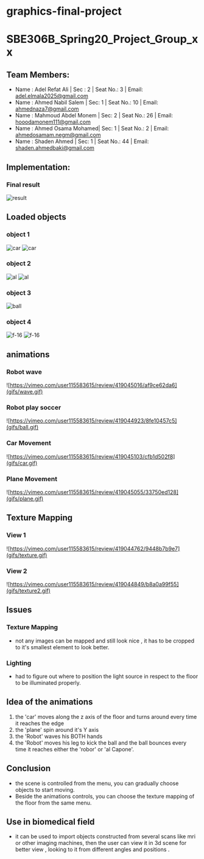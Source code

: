 # graphics-final-project
# SBE306B_Spring20_Project_Group_xx

## Team Members:
- Name : Adel Refat Ali | Sec : 2 | Seat No.: 3 | Email: adel.elmala2025@gmail.com
- Name : Ahmed Nabil Salem | Sec: 1 | Seat No.: 10 | Email: ahmednaza7@gmail.com
- Name : Mahmoud Abdel Monem | Sec: 2  | Seat No.: 26 | Email:  hooodamonem111@gmail.com
- Name : Ahmed Osama Mohamed| Sec: 1 | Seat No.: 2 | Email: ahmedosamam.negm@gmail.com
- Name : Shaden Ahmed | Sec: 1 | Seat No.: 44 | Email: shaden.ahmedbaki@gmail.com


## Implementation:
### Final result 
![result](https://i.ibb.co/60hstCg/implem.png)

## Loaded objects 
### object 1
![car](https://i.ibb.co/bstxX8R/car2.png)
![car](https://i.ibb.co/smLJ4Lp/car.png)
### object 2
![al](https://i.ibb.co/nCMK2PZ/al2.png)
![al](https://i.ibb.co/rKPyJQt/al.png)
### object 3
![ball](https://i.ibb.co/ky4GtDL/ball.png)
### object 4
![f-16](https://i.ibb.co/TRkgv8X/f-16-2.png)
![f-16](https://i.ibb.co/6JfLDRX/f-16.png)


## animations

### Robot wave
<!-- ![https://vimeo.com/user115583615/review/419045016/af9ce62da6](https://vimeo.com/user115583615/review/419045016/af9ce62da6) -->
![https://vimeo.com/user115583615/review/419045016/af9ce62da6](gifs/wave.gif)
### Robot play soccer
<!-- ![https://vimeo.com/user115583615/review/419044923/8fe10457c5](https://vimeo.com/user115583615/review/419044923/8fe10457c5) -->
![https://vimeo.com/user115583615/review/419044923/8fe10457c5](gifs/ball.gif)
### Car Movement
<!-- ![https://vimeo.com/user115583615/review/419045103/cfb1d502f8](https://vimeo.com/user115583615/review/419045103/cfb1d502f8) -->

![https://vimeo.com/user115583615/review/419045103/cfb1d502f8](gifs/car.gif)

### Plane Movement
<!-- ![https://vimeo.com/user115583615/review/419045055/33750ed128](https://vimeo.com/user115583615/review/419045055/33750ed128) -->
![https://vimeo.com/user115583615/review/419045055/33750ed128](gifs/plane.gif)
## Texture Mapping
### View 1 
<!-- ![https://vimeo.com/user115583615/review/419044762/9448b7b9e7](https://vimeo.com/user115583615/review/419044762/9448b7b9e7) -->
![https://vimeo.com/user115583615/review/419044762/9448b7b9e7](gifs/texture.gif)
### View 2
<!-- ![https://vimeo.com/user115583615/review/419044849/b8a0a99f55](https://vimeo.com/user115583615/review/419044849/b8a0a99f55) -->
![https://vimeo.com/user115583615/review/419044849/b8a0a99f55](gifs/texture2.gif)

## Issues 

### Texture Mapping
- not any images can be mapped and still look nice , it has to be cropped to it's smallest element to look better.
### Lighting 
- had to figure out where to position the light source in respect to the floor to be illuminated properly.


## Idea of the animations
<!-- - The idea came to me when i was looking from my window down the street. -->
<!-- - I call it "el3ab b3eed ya 7mada bdl m2t3 elkora". -->
1. the 'car' moves along the z axis of the floor and turns around every time it reaches the edge
2. the 'plane' spin around it's Y axis 
3. the 'Robot' waves his BOTH hands
4. the 'Robot' moves his leg to kick the ball and the ball bounces every time it reaches either the 'robor' or 'al Capone'.  

## Conclusion
 - the scene is controlled from the menu, you can gradually choose objects to start moving.
 - Beside the animations controls,  you can choose the texture mapping of the floor from the same menu.

## Use in biomedical field
- it can be used to import objects constructed from several scans like mri or other imaging machines, then the user can view it in 3d scene for better view , looking to it from different angles and positions .